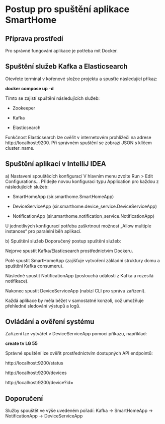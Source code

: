 # Postup pro spuštění aplikace SmartHome
## Příprava prostředí
Pro správné fungování aplikace je potřeba mít Docker.

## Spuštění služeb Kafka a Elasticsearch
Otevřete terminál v kořenové složce projektu a spusťte následující příkaz:

**docker compose up -d**


Tímto se zajistí spuštění následujících služeb:
- Zookeeper

- Kafka

- Elasticsearch

Funkčnost Elasticsearch lze ověřit v internetovém prohlížeči na adrese http://localhost:9200.
Při správném spuštění se zobrazí JSON s klíčem cluster_name.

## Spuštění aplikací v IntelliJ IDEA
a) Nastavení spouštěcích konfigurací
V hlavním menu zvolte Run > Edit Configurations…
Přidejte novou konfiguraci typu Application pro každou z následujících služeb:
-  SmartHomeApp (sir.smarthome.SmartHomeApp)

- DeviceServiceApp (sir.smarthome.device_service.DeviceServiceApp)

- NotificationApp (sir.smarthome.notification_service.NotificationApp)

U jednotlivých konfigurací potřeba zaškrtnout možnost „Allow multiple instances“ pro paralelní běh aplikací.

b) Spuštění služeb
Doporučený postup spuštění služeb:

Nejprve spustit Kafka/Elasticsearch prostřednictvím Dockeru.

Poté spustit SmartHomeApp (zajišťuje vytvoření základní struktury domu a spuštění Kafka consumeru).

Následně spustit NotificationApp (poslouchá události z Kafka a rozesílá notifikace).

Nakonec spustit DeviceServiceApp (nabízí CLI pro správu zařízení).

Každá aplikace by měla běžet v samostatné konzoli, což umožňuje přehledné sledování výstupů a logů.

## Ovládání a ověření systému
Zařízení lze vytvářet v DeviceServiceApp pomocí příkazu, například:


**create tv LG 55 <roomId>**

Správné spuštění lze ověřit prostřednictvím dostupných API endpointů:

http://localhost:9200/status

http://localhost:9200/devices

http://localhost:9200/device?id=<uuid>

## Doporučení
Služby spouštět ve výše uvedeném pořadí:
Kafka → SmartHomeApp → NotificationApp → DeviceServiceApp
